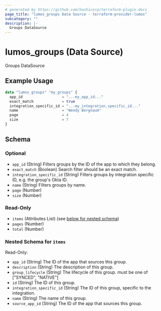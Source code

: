 ```yaml
---
# generated by https://github.com/hashicorp/terraform-plugin-docs
page_title: "lumos_groups Data Source - terraform-provider-lumos"
subcategory: ""
description: |-
  Groups DataSource
---
```


# lumos_groups (Data Source)

Groups DataSource

## Example Usage

```terraform
data "lumos_groups" "my_groups" {
  app_id                  = "...my_app_id..."
  exact_match             = true
  integration_specific_id = "...my_integration_specific_id..."
  name                    = "Wendy Bergnaum"
  page                    = 4
  size                    = 7
}
```

<!-- schema generated by tfplugindocs -->
## Schema

### Optional

- `app_id` (String) Filters groups by the ID of the app to which they belong.
- `exact_match` (Boolean) Search filter should be an exact match.
- `integration_specific_id` (String) Filters groups by integration specific ID, e.g. the group's Okta ID.
- `name` (String) Filters groups by name.
- `page` (Number)
- `size` (Number)

### Read-Only

- `items` (Attributes List) (see [below for nested schema](#nestedatt--items))
- `pages` (Number)
- `total` (Number)

<a id="nestedatt--items"></a>
### Nested Schema for `items`

Read-Only:

- `app_id` (String) The ID of the app that sources this group.
- `description` (String) The description of this group.
- `group_lifecycle` (String) The lifecycle of this group. must be one of ["SYNCED", "NATIVE"]
- `id` (String) The ID of this group.
- `integration_specific_id` (String) The ID of this group, specific to the integration.
- `name` (String) The name of this group.
- `source_app_id` (String) The ID of the app that sources this group.
